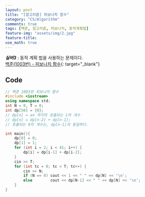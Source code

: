 ```yaml
---
layout: post
title: "[알고리즘] 피보나치 함수"
category: "CS/Algorithm"
comments: true
tags: [백준, 알고리즘, 피보나치, 동적계획법]
feature-img: "assets/img/2.jpg"
feature-title:
use_math: true
---
```


**_실버3_** : 동적 계획 법을 사용하는 문제이다.  
[백준(1003번) - 피보나치 함수](https://www.acmicpc.net/problem/1003){: target="\_blank"}

## Code

```c++
// 백준 1003번 피보나치 함수
#include <iostream>
using namespace std;
int N = 0, T = 0;
int dp[50] = {0};
// dp[n] = an 까지의 호출되는 1의 개수
// dp[n] = dp[n-2] + dp[n-1];
// 호출되는 0의 개수는, dp[n-1]과 동일하다.

int main(){
    dp[0] = 0;
    dp[1] = 1;
    for (int i = 2; i < 41; i++) {
        dp[i] = dp[i-1] + dp[i-2];
    }
    cin >> T;
    for (int tc = 0; tc < T; tc++) {
        cin >> N;
        if (N == 0) cout << 1 << " " << dp[N] << '\n';
        else        cout << dp[N-1] << " " << dp[N] << '\n';
    }
}

```
